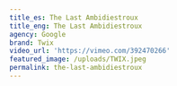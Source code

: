 ```yaml
---
title_es: The Last Ambidiestroux
title_eng: The Last Ambidiestroux
agency: Google
brand: Twix
video_url: 'https://vimeo.com/392470266'
featured_image: /uploads/TWIX.jpeg
permalink: the-last-ambidiestroux
---
```


